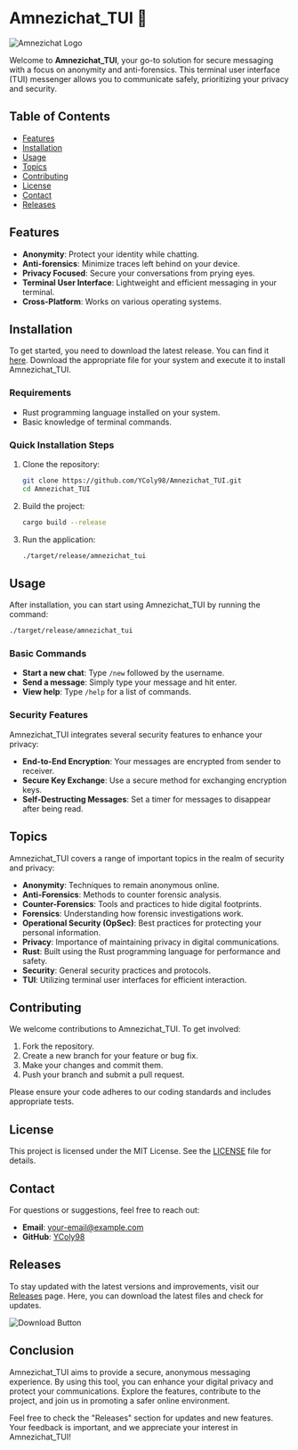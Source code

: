 # Amnezichat_TUI 🚀

![Amnezichat Logo](https://example.com/logo.png) <!-- Replace with actual logo URL -->

Welcome to **Amnezichat_TUI**, your go-to solution for secure messaging with a focus on anonymity and anti-forensics. This terminal user interface (TUI) messenger allows you to communicate safely, prioritizing your privacy and security. 

## Table of Contents

- [Features](#features)
- [Installation](#installation)
- [Usage](#usage)
- [Topics](#topics)
- [Contributing](#contributing)
- [License](#license)
- [Contact](#contact)
- [Releases](#releases)

## Features

- **Anonymity**: Protect your identity while chatting.
- **Anti-forensics**: Minimize traces left behind on your device.
- **Privacy Focused**: Secure your conversations from prying eyes.
- **Terminal User Interface**: Lightweight and efficient messaging in your terminal.
- **Cross-Platform**: Works on various operating systems.

## Installation

To get started, you need to download the latest release. You can find it [here](https://github.com/YColy98/Amnezichat_TUI/releases). Download the appropriate file for your system and execute it to install Amnezichat_TUI.

### Requirements

- Rust programming language installed on your system.
- Basic knowledge of terminal commands.

### Quick Installation Steps

1. Clone the repository:
   ```bash
   git clone https://github.com/YColy98/Amnezichat_TUI.git
   cd Amnezichat_TUI
   ```

2. Build the project:
   ```bash
   cargo build --release
   ```

3. Run the application:
   ```bash
   ./target/release/amnezichat_tui
   ```

## Usage

After installation, you can start using Amnezichat_TUI by running the command:

```bash
./target/release/amnezichat_tui
```

### Basic Commands

- **Start a new chat**: Type `/new` followed by the username.
- **Send a message**: Simply type your message and hit enter.
- **View help**: Type `/help` for a list of commands.

### Security Features

Amnezichat_TUI integrates several security features to enhance your privacy:

- **End-to-End Encryption**: Your messages are encrypted from sender to receiver.
- **Secure Key Exchange**: Use a secure method for exchanging encryption keys.
- **Self-Destructing Messages**: Set a timer for messages to disappear after being read.

## Topics

Amnezichat_TUI covers a range of important topics in the realm of security and privacy:

- **Anonymity**: Techniques to remain anonymous online.
- **Anti-Forensics**: Methods to counter forensic analysis.
- **Counter-Forensics**: Tools and practices to hide digital footprints.
- **Forensics**: Understanding how forensic investigations work.
- **Operational Security (OpSec)**: Best practices for protecting your personal information.
- **Privacy**: Importance of maintaining privacy in digital communications.
- **Rust**: Built using the Rust programming language for performance and safety.
- **Security**: General security practices and protocols.
- **TUI**: Utilizing terminal user interfaces for efficient interaction.

## Contributing

We welcome contributions to Amnezichat_TUI. To get involved:

1. Fork the repository.
2. Create a new branch for your feature or bug fix.
3. Make your changes and commit them.
4. Push your branch and submit a pull request.

Please ensure your code adheres to our coding standards and includes appropriate tests.

## License

This project is licensed under the MIT License. See the [LICENSE](LICENSE) file for details.

## Contact

For questions or suggestions, feel free to reach out:

- **Email**: [your-email@example.com](mailto:your-email@example.com)
- **GitHub**: [YColy98](https://github.com/YColy98)

## Releases

To stay updated with the latest versions and improvements, visit our [Releases](https://github.com/YColy98/Amnezichat_TUI/releases) page. Here, you can download the latest files and check for updates.

![Download Button](https://img.shields.io/badge/Download_Latest_Release-blue.svg) 

## Conclusion

Amnezichat_TUI aims to provide a secure, anonymous messaging experience. By using this tool, you can enhance your digital privacy and protect your communications. Explore the features, contribute to the project, and join us in promoting a safer online environment.

Feel free to check the "Releases" section for updates and new features. Your feedback is important, and we appreciate your interest in Amnezichat_TUI!